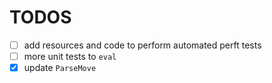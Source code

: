# TODOS
- [ ] add resources and code to perform automated perft tests
- [ ] more unit tests to `eval`
- [x] update `ParseMove`
